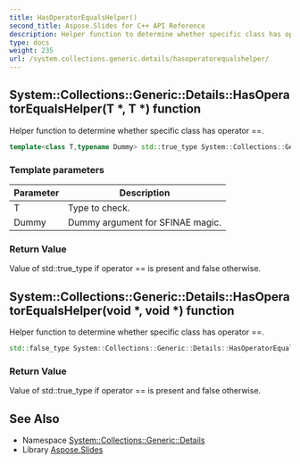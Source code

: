 ```yaml
---
title: HasOperatorEqualsHelper()
second_title: Aspose.Slides for C++ API Reference
description: Helper function to determine whether specific class has operator ==.
type: docs
weight: 235
url: /system.collections.generic.details/hasoperatorequalshelper/
---
```

## System::Collections::Generic::Details::HasOperatorEqualsHelper(T *, T *) function


Helper function to determine whether specific class has operator ==.

```cpp
template<class T,typename Dummy> std::true_type System::Collections::Generic::Details::HasOperatorEqualsHelper(T *, T *)
```


### Template parameters

| Parameter | Description |
| --- | --- |
| T | Type to check. |
| Dummy | Dummy argument for SFINAE magic. |

### Return Value

Value of std::true_type if operator == is present and false otherwise.

## System::Collections::Generic::Details::HasOperatorEqualsHelper(void *, void *) function


Helper function to determine whether specific class has operator ==.

```cpp
std::false_type System::Collections::Generic::Details::HasOperatorEqualsHelper(void *, void *)
```


### Return Value

Value of std::true_type if operator == is present and false otherwise.

## See Also

* Namespace [System::Collections::Generic::Details](../)
* Library [Aspose.Slides](../../)